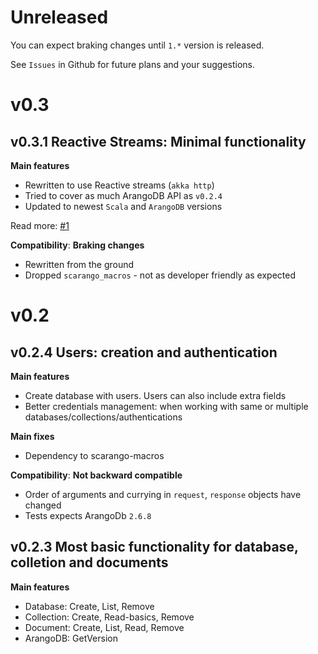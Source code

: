 # Unreleased

You can expect braking changes until `1.*` version is released.

See `Issues` in Github for future plans and your suggestions.

# v0.3

## v0.3.1 Reactive Streams: Minimal functionality


**Main features**

 * Rewritten to use Reactive streams (`akka http`)
 * Tried to cover as much ArangoDB API as `v0.2.4`
 * Updated to newest `Scala` and `ArangoDB` versions

Read more: [#1](../../issues/1)

**Compatibility**: **Braking changes**

 * Rewritten from the ground
 * Dropped `scarango_macros` - not as developer friendly as expected 


# v0.2

## v0.2.4 Users: creation and authentication

**Main features**

 * Create database with users. Users can also include extra fields
 * Better credentials management: when working with same or multiple databases/collections/authentications

**Main fixes**

 * Dependency to scarango-macros

**Compatibility**: **Not backward compatible**

 * Order of arguments and currying in `request`, `response` objects have changed
 * Tests expects ArangoDb `2.6.8`

## v0.2.3 Most basic functionality for database, colletion and documents

**Main features**

 * Database: Create, List, Remove
 * Collection: Create, Read-basics, Remove
 * Document: Create, List, Read, Remove
 * ArangoDB: GetVersion
